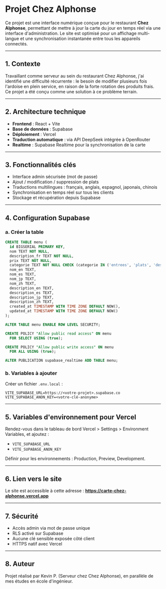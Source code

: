 # Projet Chez Alphonse

Ce projet est une interface numérique conçue pour le restaurant **Chez Alphonse**, permettant de mettre à jour la carte du jour en temps réel via une interface d'administration. Le site est optimisé pour un affichage multi-langue et une synchronisation instantanée entre tous les appareils connectés.

---

## 1. Contexte

Travaillant comme serveur au sein du restaurant Chez Alphonse, j'ai identifié une difficulté récurrente : le besoin de modifier plusieurs fois l'ardoise en plein service, en raison de la forte rotation des produits frais. Ce projet a été conçu comme une solution à ce problème terrain.

---

## 2. Architecture technique

- **Frontend** : React + Vite
- **Base de données** : Supabase
- **Déploiement** : Vercel
- **Traduction automatique** : via API DeepSeek intégrée à OpenRouter
- **Realtime** : Supabase Realtime pour la synchronisation de la carte

---

## 3. Fonctionnalités clés

- Interface admin sécurisée (mot de passe)
- Ajout / modification / suppression de plats
- Traductions multilingues : français, anglais, espagnol, japonais, chinois
- Synchronisation en temps réel sur tous les clients
- Stockage et récupération depuis Supabase

---

## 4. Configuration Supabase

### a. Créer la table

```sql
CREATE TABLE menu (
  id BIGSERIAL PRIMARY KEY,
  nom TEXT NOT NULL,
  description_fr TEXT NOT NULL,
  prix TEXT NOT NULL,
  categorie TEXT NOT NULL CHECK (categorie IN ('entrees', 'plats', 'desserts')),
  nom_en TEXT,
  nom_es TEXT,
  nom_jp TEXT,
  nom_zh TEXT,
  description_en TEXT,
  description_es TEXT,
  description_jp TEXT,
  description_zh TEXT,
  created_at TIMESTAMP WITH TIME ZONE DEFAULT NOW(),
  updated_at TIMESTAMP WITH TIME ZONE DEFAULT NOW()
);

ALTER TABLE menu ENABLE ROW LEVEL SECURITY;

CREATE POLICY "Allow public read access" ON menu
  FOR SELECT USING (true);

CREATE POLICY "Allow public write access" ON menu
  FOR ALL USING (true);

ALTER PUBLICATION supabase_realtime ADD TABLE menu;
```

### b. Variables à ajouter

Créer un fichier `.env.local` :

```env
VITE_SUPABASE_URL=https://<votre-projet>.supabase.co
VITE_SUPABASE_ANON_KEY=<votre-clé-anonyme>
```

---

## 5. Variables d'environnement pour Vercel

Rendez-vous dans le tableau de bord Vercel > Settings > Environment Variables, et ajoutez :

- `VITE_SUPABASE_URL`
- `VITE_SUPABASE_ANON_KEY`

Définir pour les environnements : Production, Preview, Development.

---

## 6. Lien vers le site

Le site est accessible à cette adresse : **https://carte-chez-alphonse.vercel.app**

---

## 7. Sécurité

- Accès admin via mot de passe unique
- RLS activé sur Supabase
- Aucune clé sensible exposée côté client
- HTTPS natif avec Vercel

---

## 8. Auteur

Projet réalisé par Kevin P. (Serveur chez Chez Alphonse), en parallèle de mes études en école d'ingénieur.

